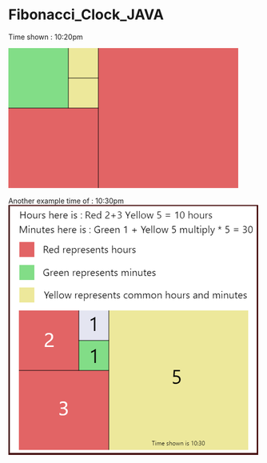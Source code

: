 # Fibonacci_Clock_JAVA

Time shown : 10:20pm


![alt tag](https://github.com/Cuanshay/Fibonacci_Clock_JAVA/blob/master/Clock.png?raw=true)

Another example time of : 10:30pm
![alt tag](https://github.com/Cuanshay/Fibonacci_Clock_JAVA/blob/master/Capture1.PNG?raw=true)
